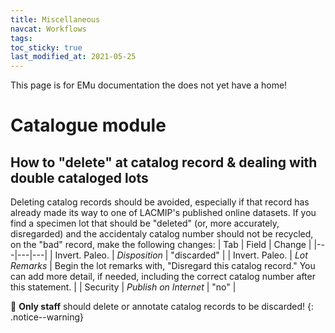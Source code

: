 ```yaml
---
title: Miscellaneous
navcat: Workflows
tags:
toc_sticky: true
last_modified_at: 2021-05-25
---
```


This page is for EMu documentation the does not yet have a home!

# Catalogue module
## How to "delete" at catalog record & dealing with double cataloged lots
Deleting catalog records should be avoided, especially if that record has already made its way to one of LACMIP's published online datasets. If you find a specimen lot that should be "deleted" (or, more accurately, disregarded) and the accidentaly catalog number should not be recycled, on the "bad" record, make the following changes:
| Tab | Field | Change |
|---|---|---|
| Invert. Paleo. | _Disposition_ | "discarded" |
| Invert. Paleo. | _Lot Remarks_ | Begin the lot remarks with, "Disregard this catalog record." You can add more detail, if needed, including the correct catalog number after this statement. |
| Security | _Publish on Internet_ | "no" |

🛑 **Only staff** should delete or annotate catalog records to be discarded!
{: .notice--warning}
